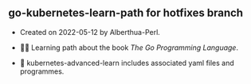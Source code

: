 ## go-kubernetes-learn-path for hotfixes branch

- Created on 2022-05-12 by Alberthua-Perl.

- 👨‍💻 Learning path about the book *The Go Programming Language*.

- 🐳 kubernetes-advanced-learn includes associated yaml files and programmes.
